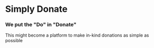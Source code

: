 # Simply Donate
### We put the "Do" in "Donate"

This might become a platform to make in-kind donations as simple as possible
